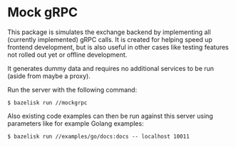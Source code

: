 # Mock gRPC

This package is simulates the exchange backend by implementing all (currently implemented) gRPC calls.
It is created for helping speed up frontend development, but is also useful in other cases like testing features not
rolled out yet or offline development.

It generates dummy data and requires no additional services to be run (aside from maybe a proxy).

Run the server with the following command:

    $ bazelisk run //mockgrpc

Also existing code examples can then be run against this server using parameters like for example Golang examples:

    $ bazelisk run //examples/go/docs:docs -- localhost 10011
